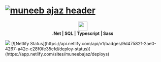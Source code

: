 # [![muneeb ajaz header](https://mianmuneebajaz.cf/assets/img/header.jpg?c=1)](https://mianmuneebajaz.cf)
<p align='center'>
<a href="https://www.linkedin.com/in/mianmuneebajaz/" target="_blank"><img height="30" src="https://mianmuneebajaz.cf/assets/img/Linkedin-logo.png"></a>
<br/>
<strong>.Net | SQL | Typescript | Sass </strong>
</p>   
  <img  src="https://visitor-badge.glitch.me/badge?page_id=mianmuneebajaz">
  [![Netlify Status](https://api.netlify.com/api/v1/badges/9d47582f-2ae0-4267-a42c-c28f0fe35cfd/deploy-status)](https://app.netlify.com/sites/muneebajaz/deploys)

